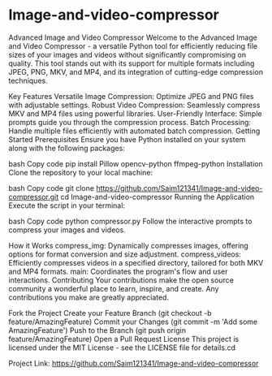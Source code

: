# Image-and-video-compressor
Advanced Image and Video Compressor
Welcome to the Advanced Image and Video Compressor - a versatile Python tool for efficiently reducing file sizes of your images and videos without significantly compromising on quality. This tool stands out with its support for multiple formats including JPEG, PNG, MKV, and MP4, and its integration of cutting-edge compression techniques.

Key Features
Versatile Image Compression: Optimize JPEG and PNG files with adjustable settings.
Robust Video Compression: Seamlessly compress MKV and MP4 files using powerful libraries.
User-Friendly Interface: Simple prompts guide you through the compression process.
Batch Processing: Handle multiple files efficiently with automated batch compression.
Getting Started
Prerequisites
Ensure you have Python installed on your system along with the following packages:

bash
Copy code
pip install Pillow opencv-python ffmpeg-python
Installation
Clone the repository to your local machine:

bash
Copy code
git clone https://github.com/Saim121341/Image-and-video-compressor.git
cd Image-and-video-compressor
Running the Application
Execute the script in your terminal:

bash
Copy code
python compressor.py
Follow the interactive prompts to compress your images and videos.

How it Works
compress_img: Dynamically compresses images, offering options for format conversion and size adjustment.
compress_videos: Efficiently compresses videos in a specified directory, tailored for both MKV and MP4 formats.
main: Coordinates the program's flow and user interactions.
Contributing
Your contributions make the open source community a wonderful place to learn, inspire, and create. Any contributions you make are greatly appreciated.

Fork the Project
Create your Feature Branch (git checkout -b feature/AmazingFeature)
Commit your Changes (git commit -m 'Add some AmazingFeature')
Push to the Branch (git push origin feature/AmazingFeature)
Open a Pull Request
License
This project is licensed under the MIT License - see the LICENSE file for details.cd

Project Link: https://github.com/Saim121341/Image-and-video-compressor

